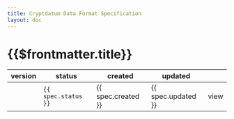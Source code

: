 ```yaml
---
title: Cryptdatum Data Format Specification
layout: doc
---
```


<script setup>

const specs = [
  {
    version: '1.0.0-rc',
    status: 'Candidate Release',
    created: '2022-05-10',
    updated: '2025-05-29',
    link: '/specs/v1.0.0-rc'
  },
  // ...more specs
]
</script>

# {{$frontmatter.title}}

<table>
  <thead>
    <tr>
      <th>version</th>
      <th>status</th>
      <th>created</th>
      <th>updated</th>
      <th></th>
    </tr>
  </thead>
  <tbody>
    <tr
      v-for="spec in specs"
      :key="spec.version"
      style="cursor:pointer"
      @click="$router.push(spec.link)"
    >
      <td><Badge type="tip" :text="spec.version" /></td>
      <td><code>{{ spec.status }}</code></td>
      <td>{{ spec.created }}</td>
      <td>{{ spec.updated }}</td>
      <td><a :href="spec.link">view</a></td>
    </tr>
  </tbody>
</table>
